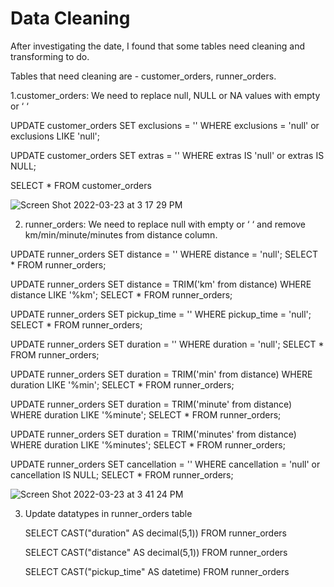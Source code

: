 # Data Cleaning

After investigating the date, I found that some tables need cleaning and transforming to do.

Tables that need cleaning are - customer_orders, runner_orders.

1.customer_orders: We need to replace null, NULL or NA values with empty or ‘ ‘

UPDATE customer_orders 
SET exclusions = '' 
WHERE exclusions = 'null' or exclusions LIKE 'null';

UPDATE customer_orders 
SET extras = '' 
WHERE extras IS 'null' or extras IS NULL;

SELECT * FROM customer_orders 

![Screen Shot 2022-03-23 at 3 17 29 PM](https://user-images.githubusercontent.com/85157023/159611295-8d048707-62c8-42b0-80d9-99662b2c07fa.png)

2. runner_orders: We need to replace null with empty or ‘ ‘ and remove km/min/minute/minutes from distance column.

 UPDATE runner_orders 
 SET distance = '' 
 WHERE distance = 'null';
 SELECT * FROM runner_orders;
 
UPDATE runner_orders 
SET distance = TRIM('km' from distance) 
WHERE distance LIKE '%km';
SELECT * FROM runner_orders;

UPDATE runner_orders 
SET pickup_time = '' 
WHERE pickup_time = 'null';
SELECT * FROM runner_orders;

UPDATE runner_orders 
SET duration = '' 
WHERE duration = 'null';
SELECT * FROM runner_orders;

UPDATE runner_orders 
SET duration = TRIM('min' from distance)
WHERE duration LIKE '%min';
SELECT * FROM runner_orders;

UPDATE runner_orders 
SET duration = TRIM('minute' from distance)
WHERE duration LIKE '%minute';
SELECT * FROM runner_orders;

UPDATE runner_orders 
SET duration = TRIM('minutes' from distance)
WHERE duration LIKE '%minutes';
SELECT * FROM runner_orders;

UPDATE runner_orders 
SET cancellation = '' 
WHERE cancellation = 'null' or cancellation IS NULL;
SELECT * FROM runner_orders;


![Screen Shot 2022-03-23 at 3 41 24 PM](https://user-images.githubusercontent.com/85157023/159613372-683dcab2-ca3c-4942-be51-67e4c3e689c6.png)


3. Update datatypes in runner_orders table


   SELECT CAST("duration" AS decimal(5,1))
   FROM runner_orders
  
   SELECT CAST("distance" AS decimal(5,1))
   FROM runner_orders
   
   SELECT CAST("pickup_time" AS datetime)
   FROM runner_orders
  






